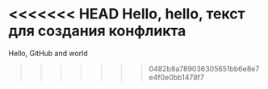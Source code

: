 <<<<<<< HEAD
Hello, hello, текст для создания конфликта
=======
Hello, GitHub and world
>>>>>>> 0482b8a789036305651bb6e8e7e4f0e0bb1478f7
